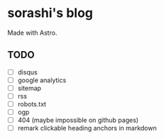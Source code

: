# sorashi's blog

Made with Astro.

## TODO

- [ ] disqus
- [ ] google analytics
- [ ] sitemap
- [ ] rss
- [ ] robots.txt
- [ ] ogp
- [ ] 404 (maybe impossible on github pages)
- [ ] remark clickable heading anchors in markdown